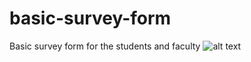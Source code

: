 # basic-survey-form

Basic survey form for the students and faculty
![alt text](https://github.com/[username]/[reponame]/blob/[branch]/image.jpg?raw=true)
